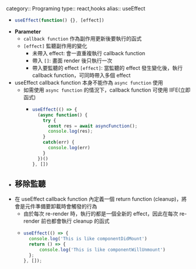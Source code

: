 category:: Programing
type:: react,hooks
alias:: useEffect

- ```typescript
  useEffect(function() {}, [effect])
  ```
- **Parameter**
	- `callback function` 作為副作用更新後要執行的函式
	- `[effect]` 監聽副作用的變化
		- 未帶入 effect: 會一直重複執行 callback function
		- 帶入 `[]`: 畫面 render 後只執行一次
		- 帶入要監聽的 effect `[effect]`: 當監聽的 effect 發生變化後，執行 callback function，可同時帶入多個 effect
- useEffect callback function 本身不能作為 `async function` 使用
	- 如需使用 `async function` 的情況下，callback function 可使用 IIFE(立即函式)
		- ```typescript
		  useEffect(() => {
		    (async function() {
		      try {
		        const res = await asyncFunction();
		        console.log(res);
		      }
		      catch(err) {
		        console.log(err)
		      }
		    })()
		  }, [])
		  ```
- ## 移除監聽
- 在 useEffect callback function 內定義一個 return function (cleanup)，將會是元件準備要卸載時會觸發的行為
	- 由於每次 re-render 時，執行的都是一個全新的 effect，因此在每次 re-render 前也都會執行 cleanup 的函式
	- ```typescript
	  useEffect(() => {
	    console.log('This is like componentDidMount')
	    return () => {
	    	console.log('This is like componentWillUnmount')
	    };
	  }, []);
	  ```
